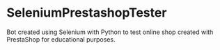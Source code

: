 # SeleniumPrestashopTester
Bot created using Selenium with Python to test online shop created with PrestaShop for educational purposes.
